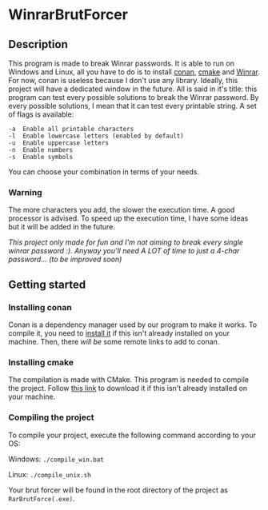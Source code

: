 # WinrarBrutForcer

## Description

This program is made to break Winrar passwords. It is able to run on Windows and Linux, all you have to do is to install [conan](#installing-conan), [cmake](#installing-cmake) and [Winrar](https://www.win-rar.com/start.html).
For now, conan is useless because I don't use any library. Ideally, this project will have a dedicated window in the future.
All is said in it's title: this program can test every possible solutions to break the Winrar password. By every possible solutions, I mean that it can test every printable string.
A set of flags is available:
```
-a  Enable all printable characters
-l  Enable lowercase letters (enabled by default)
-u  Enable uppercase letters
-n  Enable numbers
-s  Enable symbols
```
You can choose your combination in terms of your needs.

### Warning
The more characters you add, the slower the execution time. A good processor is advised. To speed up the execution time, I have some ideas but it will be added in the future.

_This project only made for fun and I'm not aiming to break every single winrar password :). Anyway you'll need A LOT of time to just a 4-char password... (to be improved soon)_

## Getting started

### Installing conan
Conan is a dependency manager used by our program to make it works. To compile it, you need to [install it](https://conan.io/downloads.html) if this isn't already installed on your machine. Then, there _will be_ some remote links to add to conan.

### Installing cmake
The compilation is made with CMake. This program is needed to compile the project. Follow [this link](https://cmake.org/install/) to download it if this isn't already installed on your machine.

### Compiling the project
To compile your project, execute the following command according to your OS:

Windows: ```./compile_win.bat```

Linux: ```./compile_unix.sh```

Your brut forcer will be found in the root directory of the project as ```RarBrutForce(.exe)```.
